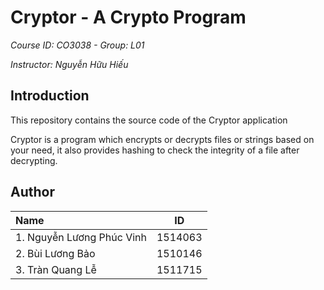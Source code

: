 # Cryptor - A Crypto Program
*Course ID: CO3038 - Group: L01*

*Instructor: Nguyễn Hữu Hiếu*

## Introduction

This repository contains the source code of the Cryptor application

Cryptor is a program which encrypts or decrypts files or strings based on your need, it also provides hashing to check the integrity of a file after decrypting.

## Author

|Name|ID|
|:--|:--:|
|1. Nguyễn Lương Phúc Vinh| 1514063|
|2. Bùi Lương Bảo|1510146|
|3. Tràn Quang Lễ|1511715|
